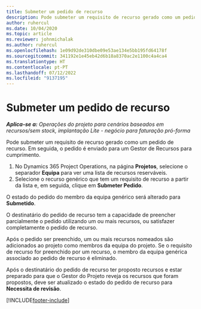 ```yaml
---
title: Submeter um pedido de recurso
description: Pode submeter um requisito de recurso gerado como um pedido de recurso. Em seguida, o pedido é enviado para um Gestor de Recursos para cumprimento.
author: ruhercul
ms.date: 10/04/2020
ms.topic: article
ms.reviewer: johnmichalak
ms.author: ruhercul
ms.openlocfilehash: 1e09d92de310dbe09e53ae134e5bb195fd64178f
ms.sourcegitcommit: 341192e1e45eb42d6b18a8370ac2e1100c4a4ca4
ms.translationtype: HT
ms.contentlocale: pt-PT
ms.lasthandoff: 07/12/2022
ms.locfileid: "9137195"
---
```

# <a name="submit-a-resource-request"></a>Submeter um pedido de recurso

_**Aplica-se a:** Operações do projeto para cenários baseados em recursos/sem stock, implantação Lite - negócio para faturação pró-forma_

Pode submeter um requisito de recurso gerado como um pedido de recurso. Em seguida, o pedido é enviado para um Gestor de Recursos para cumprimento.

1. No Dynamics 365 Project Operations, na página **Projetos**, selecione o separador **Equipa** para ver uma lista de recursos reserváveis. 
2. Selecione o recurso genérico que tem um requisito de recurso a partir da lista e, em seguida, clique em **Submeter Pedido**.

O estado do pedido do membro da equipa genérico será alterado para **Submetido**.

O destinatário do pedido de recurso tem a capacidade de preencher parcialmente o pedido utilizando um ou mais recursos, ou satisfazer completamente o pedido de recurso.

Após o pedido ser preenchido, um ou mais recursos nomeados são adicionados ao projeto como membros da equipa do projeto. Se o requisito de recurso for preenchido por um recurso, o membro da equipa genérica associado ao pedido de recurso é eliminado. 

Após o destinatário do pedido de recurso ter proposto recursos e estar preparado para que o Gestor do Projeto reveja os recursos que foram propostos, deve ser atualizado o estado do pedido de recurso para **Necessita de revisão**.


[!INCLUDE[footer-include](../includes/footer-banner.md)]
